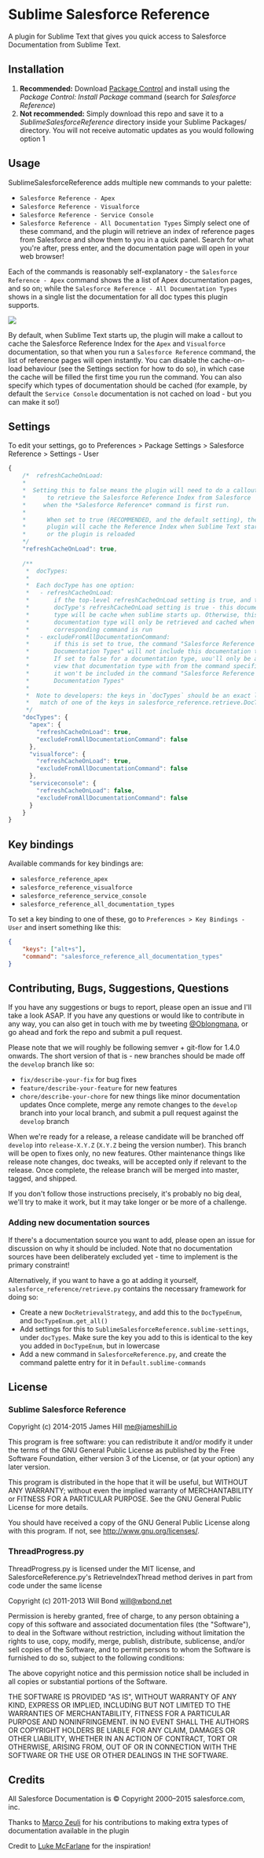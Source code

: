# Sublime Salesforce Reference

A plugin for Sublime Text that gives you quick access to Salesforce Documentation from Sublime Text.

## Installation

1. **Recommended:** Download [Package Control](http://wbond.net/sublime_packages/package_control) and install using the *Package Control: Install Package* command (search for *Salesforce Reference*)
2. **Not recommended:** Simply download this repo and save it to a *SublimeSalesforceReference* directory inside your Sublime Packages/ directory. You will not receive automatic updates as you would following option 1

## Usage 

SublimeSalesforceReference adds multiple new commands to your palette:
  - `Salesforce Reference - Apex`
  - `Salesforce Reference - Visualforce`
  - `Salesforce Reference - Service Console`
  - `Salesforce Reference - All Documentation Types` 
Simply select one of these command, and the plugin will retrieve an index of reference pages from Salesforce and show them to you in a quick panel. Search for what you're after, press enter, and the documentation page will open in your web browser!

Each of the commands is reasonably self-explanatory - the `Salesforce Reference - Apex` command shows the a list of Apex documentation pages, and so on; while the `Salesforce Reference - All Documentation Types` shows in a single list the documentation for all doc types this plugin supports.

![](http://jameshill.io/images/doc/sublime-salesforce-reference/usage.png)

By default, when Sublime Text starts up, the plugin will make a callout to cache the Salesforce Reference Index for the `Apex` and `Visualforce` documentation, so that when you run a `Salesforce Reference` command, the list of reference pages will open instantly. You can disable the cache-on-load behaviour (see the Settings section for how to do so), in which case the cache will be filled the first time you run the command. You can also specify which types of documentation should be cached (for example, by default the `Service Console` documentation is not cached on load - but you can make it so!)

## Settings

To edit your settings, go to Preferences > Package Settings > Salesforce Reference > Settings - User

``` javascript
{
    /*  refreshCacheOnLoad:
    *
    *  Setting this to false means the plugin will need to do a callout
    *      to retrieve the Salesforce Reference Index from Salesforce
    *     when the *Salesforce Reference* command is first run.
    *
    *      When set to true (RECOMMENDED, and the default setting), the
    *      plugin will cache the Reference Index when Sublime Text starts
    *      or the plugin is reloaded
    */
    "refreshCacheOnLoad": true,
    
    /**
     *  docTypes:
     *
     *  Each docType has one option:
     *   - refreshCacheOnLoad:
     *       if the top-level refreshCacheOnLoad setting is true, and this
     *       docType's refreshCacheOnLoad setting is true - this documentation
     *       type will be cache when sublime starts up. Otherwise, this
     *       documentation type will only be retrieved and cached when it's
     *       corresponding command is run
     *   - excludeFromAllDocumentationCommand:
     *       if this is set to true, the command "Salesforce Reference - All
     *       Documentation Types" will not include this documentation type.
     *       If set to false for a documentation type, uou'll only be able to
     *       view that documentation type with from the command specific to it,
     *       it won't be included in the command "Salesforce Reference - All
     *       Documentation Types"
     *
     *  Note to developers: the keys in `docTypes` should be an exact lowercase
     *   match of one of the keys in salesforce_reference.retrieve.DocTypeEnum
     */
    "docTypes": {
      "apex": {
        "refreshCacheOnLoad": true,
        "excludeFromAllDocumentationCommand": false
      },
      "visualforce": {
        "refreshCacheOnLoad": true,
        "excludeFromAllDocumentationCommand": false
      },
      "serviceconsole": {
        "refreshCacheOnLoad": false,
        "excludeFromAllDocumentationCommand": false
      }
    }
}
```

## Key bindings

Available commands for key bindings are:

 - `salesforce_reference_apex`
 - `salesforce_reference_visualforce`
 - `salesforce_reference_service_console`
 - `salesforce_reference_all_documentation_types`

To set a key binding to one of these, go to `Preferences > Key Bindings - User`
and insert something like this:
``` json
{
    "keys": ["alt+s"],
    "command": "salesforce_reference_all_documentation_types"
}
```

## Contributing, Bugs, Suggestions, Questions

If you have any suggestions or bugs to report, please open an issue and I'll take a look ASAP. If you have any questions or would like to contribute in any way, you can also get in touch with me by tweeting [@Oblongmana](http://twitter.com/oblongmana), or go ahead and fork the repo and submit a pull request.

Please note that we will roughly be following semver + git-flow for 1.4.0 onwards. The short version of that is - new branches should be made off the `develop` branch like so:
 - `fix/describe-your-fix` for bug fixes
 - `feature/describe-your-feature` for new features
 - `chore/describe-your-chore` for new things like minor documentation updates
Once complete, merge any remote changes to the `develop` branch into your local branch, and submit a pull request against the `develop` branch

When we're ready for a release, a release candidate will be branched off `develop` into `release-X.Y.Z` (`X.Y.Z` being the version number). This branch will be open to fixes only, no new features. Other maintenance things like release note changes, doc tweaks, will be accepted only if relevant to the release. Once complete, the release branch will be merged into master, tagged, and shipped.

If you don't follow those instructions precisely, it's probably no big deal, we'll try to make it work, but it may take longer or be more of a challenge.

### Adding new documentation sources

If there's a documentation source you want to add, please open an issue for discussion on why it should be included. Note that no documentation sources have been deliberately excluded yet - time to implement is the primary constraint!

Alternatively, if you want to have a go at adding it yourself, `salesforce_reference/retrieve.py` contains the necessary framework for doing so:
 - Create a new `DocRetrievalStrategy`, and add this to the `DocTypeEnum`, and `DocTypeEnum.get_all()`
 - Add settings for this to `SublimeSalesforceReference.sublime-settings`, under `docTypes`. Make sure the key you add to this is identical to the key you added in `DocTypeEnum`, but in lowercase
 - Add a new command in `SalesforceReference.py`, and create the command palette entry for it in `Default.sublime-commands`

## License

### Sublime Salesforce Reference
Copyright (c) 2014-2015 James Hill <me@jameshill.io>

This program is free software: you can redistribute it and/or modify
it under the terms of the GNU General Public License as published by
the Free Software Foundation, either version 3 of the License, or
(at your option) any later version.

This program is distributed in the hope that it will be useful,
but WITHOUT ANY WARRANTY; without even the implied warranty of
MERCHANTABILITY or FITNESS FOR A PARTICULAR PURPOSE.  See the
GNU General Public License for more details.

You should have received a copy of the GNU General Public License
along with this program.  If not, see <http://www.gnu.org/licenses/>.


### ThreadProgress.py
ThreadProgress.py is licensed under the MIT license, and SalesforceReference.py's RetrieveIndexThread method derives in part from code under the same license

Copyright (c) 2011-2013 Will Bond <will@wbond.net>

Permission is hereby granted, free of charge, to any person obtaining a copy of this software and associated documentation files (the "Software"), to deal in the Software without restriction, including without limitation the rights to use, copy, modify, merge, publish, distribute, sublicense, and/or sell copies of the Software, and to permit persons to whom the Software is furnished to do so, subject to the following conditions:

The above copyright notice and this permission notice shall be included in all copies or substantial portions of the Software.

THE SOFTWARE IS PROVIDED "AS IS", WITHOUT WARRANTY OF ANY KIND, EXPRESS OR IMPLIED, INCLUDING BUT NOT LIMITED TO THE WARRANTIES OF MERCHANTABILITY, FITNESS FOR A PARTICULAR PURPOSE AND NONINFRINGEMENT. IN NO EVENT SHALL THE AUTHORS OR COPYRIGHT HOLDERS BE LIABLE FOR ANY CLAIM, DAMAGES OR OTHER LIABILITY, WHETHER IN AN ACTION OF CONTRACT, TORT OR OTHERWISE, ARISING FROM, OUT OF OR IN CONNECTION WITH THE SOFTWARE OR THE USE OR OTHER DEALINGS IN THE SOFTWARE.


## Credits

All Salesforce Documentation is © Copyright 2000–2015 salesforce.com, inc.

Thanks to [Marco Zeuli](https://github.com/maaaaarco) for his contributions to making extra types of documentation available in the plugin

Credit to [Luke McFarlane](https://github.com/lukemcfarlane) for the inspiration!

